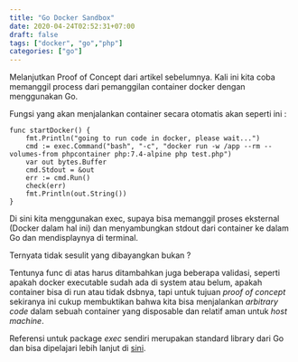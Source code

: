 ```yaml
---
title: "Go Docker Sandbox"
date: 2020-04-24T02:52:31+07:00
draft: false
tags: ["docker", "go","php"]
categories: ["go"]
---
```


Melanjutkan Proof of Concept dari artikel sebelumnya. Kali ini kita coba memanggil process dari pemanggilan container docker dengan menggunakan Go. 

Fungsi yang akan menjalankan container secara otomatis akan seperti ini :


    func startDocker() {
	    fmt.Println("going to run code in docker, please wait...")
	    cmd := exec.Command("bash", "-c", "docker run -w /app --rm --volumes-from phpcontainer php:7.4-alpine php test.php")
	    var out bytes.Buffer
	    cmd.Stdout = &out
	    err := cmd.Run()
	    check(err)
	    fmt.Println(out.String())
    }


Di sini kita menggunakan exec, supaya bisa memanggil proses eksternal (Docker dalam hal ini) dan menyambungkan stdout dari container ke dalam Go dan mendisplaynya di terminal.

Ternyata tidak sesulit yang dibayangkan bukan ?

Tentunya func di atas harus ditambahkan juga beberapa validasi, seperti apakah docker executable sudah ada di system atau belum, apakah container bisa di run atau tidak dsbnya, tapi untuk tujuan _proof of concept_ sekiranya ini cukup membuktikan bahwa kita bisa menjalankan _arbitrary code_ dalam sebuah container yang disposable dan relatif aman untuk _host machine_.

Referensi untuk package  _exec_ sendiri merupakan standard library dari Go dan  bisa dipelajari lebih lanjut di [sini](https://golang.org/pkg/os/exec).
